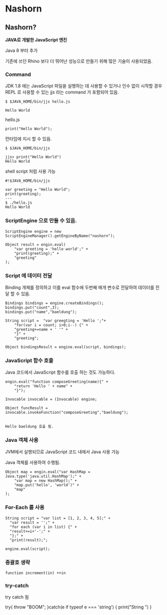 # Nashorn

## Nashorn? <a href="#nashorn" id="nashorn"></a>

**JAVA로 개발한 JavaScript 엔진**

Java 8 부터 추가

기존에 쓰던 Rhino 보다 더 뛰어난 성능으로 만들기 위해 많은 기술이 사용되었음.

### Command <a href="#command" id="command"></a>

JDK 1.8 에는 JavaScript 파일을 실행하는 데 사용할 수 있거나 인수 없이 시작할 경우 REPL 로 사용할 수 있는 jjs 라는 command 가 포함되어 있음.

```
$ $JAVA_HOME/bin/jjs hello.js

Hello World
```

hello.js

```
print("Hello World");
```

런타임에 지시 할 수 있음.

```
$ $JAVA_HOME/bin/jjs

jjs> print("Hello World")
Hello World
```

shell script 처럼 사용 가능

```
#!$JAVA_HOME/bin/jjs

var greeting = "Hello World";
print(greeting);
---
$ ./hello.js
Hello World
```

### ScriptEngine 으로 만들 수 있음. <a href="#scriptengine-ec-9c-bc-eb-a1-9c-eb-a7-8c-eb-93-a4-ec-88-98-ec-9e-88-ec-9d-8c" id="scriptengine-ec-9c-bc-eb-a1-9c-eb-a7-8c-eb-93-a4-ec-88-98-ec-9e-88-ec-9d-8c"></a>

```
ScriptEngine engine = new ScriptEngineManager().getEngineByName("nashorn");

Object result = engin.eval(
    "var greeting = 'hello world';" +
    "print(greeting);" +
    "greeting"
);
```

### Script 에 데이터 전달 <a href="#script-ec-97-90-eb-8d-b0-ec-9d-b4-ed-84-b0-ec-a0-84-eb-8b-ac" id="script-ec-97-90-eb-8d-b0-ec-9d-b4-ed-84-b0-ec-a0-84-eb-8b-ac"></a>

Binding 개체를 정의하고 이를 eval 함수에 두번째 매개 변수로 전달하여 데이터를 전달 할 수 있음.

```
Bindings bindings = engine.createBindings();
bindings.put("count",3);
bindings.put("name","baeldung");

String script =  "var greegting = 'Hello ';"+
    "for(var i = count; i>0;i--) {" + 
    "greeting+=name + ' '" +
    "}" +
    "greeting";

Object bindingsResult = engine.eval(script, bindings);
```

### JavaScript 함수 호출 <a href="#javascript-ed-95-a8-ec-88-98-ed-98-b8-ec-b6-9c" id="javascript-ed-95-a8-ec-88-98-ed-98-b8-ec-b6-9c"></a>

Java 코드에서 JavaScript 함수를 호출 하는 것도 가능하다.

```
engin.eval("function composeGreeting(name){" +
    "return 'Hello ' + name" +
    "}");

Invocable invocable = (Invocable) engine;

Object funcResult = invocable.invokeFunction("composeGreeting","baeldung");


Hello baeldung 호출 됨.
```

### Java 객체 사용 <a href="#java-ea-b0-9d-ec-b2-b4-ec-82-ac-ec-9a-a9" id="java-ea-b0-9d-ec-b2-b4-ec-82-ac-ec-9a-a9"></a>

JVM에서 실행되므로 JavaScript 코드 내에서 Java 사용 가능

Java 객체를 사용하여 수행됨.

```
Object map = engin.eval("var HashMap = Java.type('java.util.HashMap');" +
    "var map = new HashMap();" +
    "map.put('hello', 'world')" + 
    "map"
);
```

### For-Each 를 사용 <a href="#for-each-eb-a5-bc-ec-82-ac-ec-9a-a9" id="for-each-eb-a5-bc-ec-82-ac-ec-9a-a9"></a>

```
String script = "var list = [1, 2, 3, 4, 5];" +
  "var result = '';" +
  "for each (var i in list) {" +
  "result+=i+'-';" +
  "};" +
  "print(result);";

engine.eval(script);
```

### 중괄호 생략 <a href="#ec-a4-91-ea-b4-84-ed-98-b8-ec-83-9d-eb-9e-b5" id="ec-a4-91-ea-b4-84-ed-98-b8-ec-83-9d-eb-9e-b5"></a>

```
function increment(in) ++in
```

### try-catch <a href="#try-catch" id="try-catch"></a>

try catch 됨

try{ throw "BOOM"; }catch(e if typeof e === 'string') { print("String ") }
